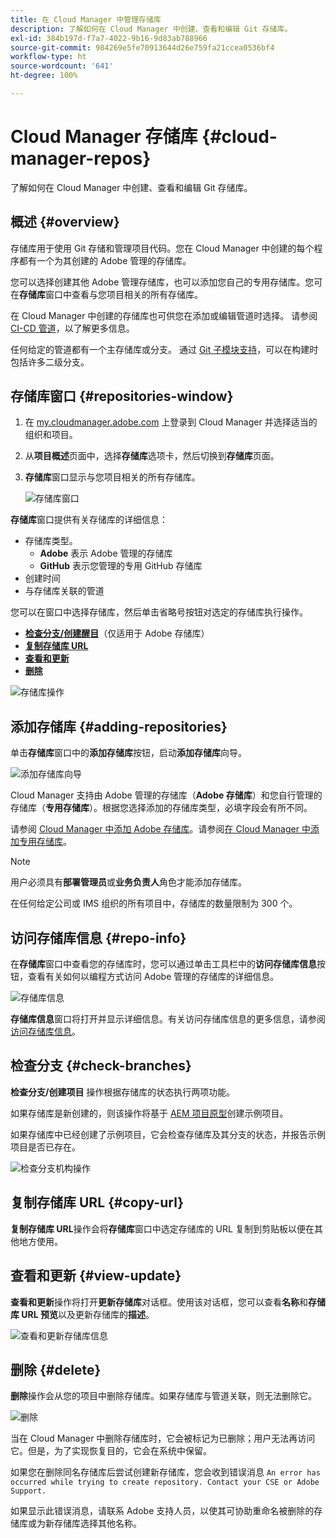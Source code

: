 ```yaml
---
title: 在 Cloud Manager 中管理存储库
description: 了解如何在 Cloud Manager 中创建、查看和编辑 Git 存储库。
exl-id: 384b197d-f7a7-4022-9b16-9d83ab788966
source-git-commit: 984269e5fe70913644d26e759fa21ccea0536bf4
workflow-type: ht
source-wordcount: '641'
ht-degree: 100%

---
```



# Cloud Manager 存储库 {#cloud-manager-repos}

了解如何在 Cloud Manager 中创建、查看和编辑 Git 存储库。

## 概述 {#overview}

存储库用于使用 Git 存储和管理项目代码。您在 Cloud Manager 中创建的每个程序都有一个为其创建的 Adobe 管理的存储库。

您可以选择创建其他 Adobe 管理存储库，也可以添加您自己的专用存储库。您可在&#x200B;**存储库**&#x200B;窗口中查看与您项目相关的所有存储库。

在 Cloud Manager 中创建的存储库也可供您在添加或编辑管道时选择。 请参阅 [CI-CD 管道](/help/overview/ci-cd-pipelines.md)，以了解更多信息。

任何给定的管道都有一个主存储库或分支。 通过 [Git 子模块支持](git-submodules.md)，可以在构建时包括许多二级分支。

## 存储库窗口 {#repositories-window}

1. 在 [my.cloudmanager.adobe.com](https://my.cloudmanager.adobe.com/) 上登录到 Cloud Manager 并选择适当的组织和项目。

1. 从&#x200B;**项目概述**&#x200B;页面中，选择&#x200B;**存储库**&#x200B;选项卡，然后切换到&#x200B;**存储库**&#x200B;页面。

1. **存储库**&#x200B;窗口显示与您项目相关的所有存储库。

   ![存储库窗口](assets/repositories.png)

**存储库**&#x200B;窗口提供有关存储库的详细信息：

* 存储库类型。
   * **Adobe** 表示 Adobe 管理的存储库
   * **GitHub** 表示您管理的专用 GitHub 存储库
* 创建时间
* 与存储库关联的管道

您可以在窗口中选择存储库，然后单击省略号按钮对选定的存储库执行操作。

* **[检查分支/创建醒目](#check-branches)**（仅适用于 Adobe 存储库）
* **[复制存储库 URL](#copy-url)**
* **[查看和更新](#view-update)**
* **[删除](#delete)**

![存储库操作](assets/repository-actions.png)

## 添加存储库 {#adding-repositories}

单击&#x200B;**存储库**&#x200B;窗口中的&#x200B;**添加存储库**&#x200B;按钮，启动&#x200B;**添加存储库**&#x200B;向导。

![添加存储库向导](assets/add-repository-wizard.png)

Cloud Manager 支持由 Adobe 管理的存储库（**Adobe 存储库**）和您自行管理的存储库（**专用存储库**）。根据您选择添加的存储库类型，必填字段会有所不同。

请参阅 [Cloud Manager 中添加 Adobe 存储库](adobe-repositories.md)。请参阅[在 Cloud Manager 中添加专用存储库](private-repositories.md)。

>[!NOTE]
>
>用户必须具有&#x200B;**部署管理员**&#x200B;或&#x200B;**业务负责人**&#x200B;角色才能添加存储库。
>
>在任何给定公司或 IMS 组织的所有项目中，存储库的数量限制为 300 个。

## 访问存储库信息 {#repo-info}

在&#x200B;**存储库**&#x200B;窗口中查看您的存储库时，您可以通过单击工具栏中的&#x200B;**访问存储库信息**&#x200B;按钮，查看有关如何以编程方式访问 Adobe 管理的存储库的详细信息。

![存储库信息](assets/access-repo-info.png)

**存储库信息**&#x200B;窗口将打开并显示详细信息。有关访问存储库信息的更多信息，请参阅[访问存储库信息](accessing-repositories.md)。

## 检查分支 {#check-branches}

**检查分支/创建项目** 操作根据存储库的状态执行两项功能。

如果存储库是新创建的，则该操作将基于 [AEM 项目原型](https://experienceleague.adobe.com/zh-hans/docs/experience-manager-core-components/using/developing/archetype/overview)创建示例项目。

如果存储库中已经创建了示例项目，它会检查存储库及其分支的状态，并报告示例项目是否已存在。

![检查分支机构操作](assets/check-branches.png)

## 复制存储库 URL {#copy-url}

**复制存储库 URL**&#x200B;操作会将&#x200B;**存储库**&#x200B;窗口中选定存储库的 URL 复制到剪贴板以便在其他地方使用。

## 查看和更新 {#view-update}

**查看和更新**&#x200B;操作将打开&#x200B;**更新存储库**&#x200B;对话框。使用该对话框，您可以查看&#x200B;**名称**&#x200B;和&#x200B;**存储库 URL 预览**&#x200B;以及更新存储库的&#x200B;**描述**。

![查看和更新存储库信息](assets/update-repository.png)

## 删除 {#delete}

**删除**&#x200B;操作会从您的项目中删除存储库。如果存储库与管道关联，则无法删除它。

![删除](assets/delete.png)

当在 Cloud Manager 中删除存储库时，它会被标记为已删除；用户无法再访问它。但是，为了实现恢复目的，它会在系统中保留。

如果您在删除同名存储库后尝试创建新存储库，您会收到错误消息 `An error has occurred while trying to create repository. Contact your CSE or Adobe Support.`

如果显示此错误消息，请联系 Adobe 支持人员，以使其可协助重命名被删除的存储库或为新存储库选择其他名称。
